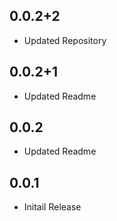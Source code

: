 ## 0.0.2+2

- Updated Repository

## 0.0.2+1

- Updated Readme

## 0.0.2

- Updated Readme

## 0.0.1

- Initail Release
